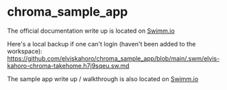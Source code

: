 # chroma_sample_app

The official documentation write up is located on [Swimm.io](https://app.swimm.io/workspaces/8tAbSCBmBfJ1XR6xxq8l/repos/Z2l0aHViJTNBJTNBY2hyb21hX3NhbXBsZV9hcHAlM0ElM0FlbHZpc2thaG9ybw==/branch/main/docs/h7j9sqeu)

Here's a local backup if one can't login (haven't been added to the workspace): https://github.com/elviskahoro/chroma_sample_app/blob/main/.swm/elvis-kahoro-chroma-takehome.h7j9sqeu.sw.md

The sample app write up / walkthrough is also located on [Swimm.io](https://app.swimm.io/workspaces/8tAbSCBmBfJ1XR6xxq8l/repos/Z2l0aHViJTNBJTNBY2hyb21hX3NhbXBsZV9hcHAlM0ElM0FlbHZpc2thaG9ybw==/branch/main/docs/v3858bsl)

